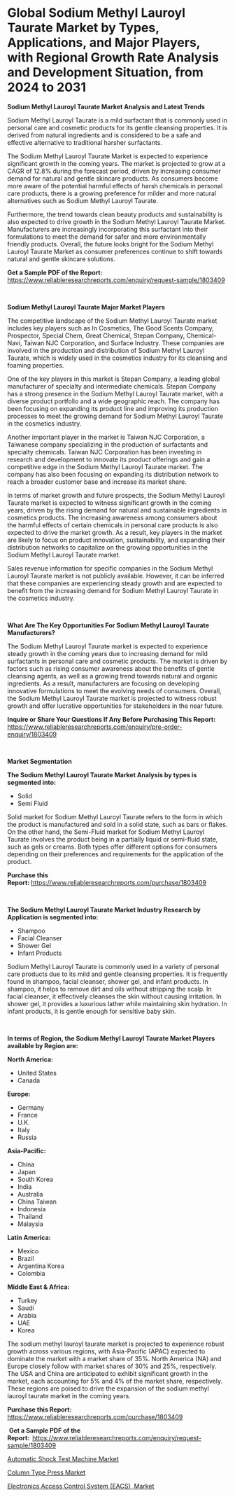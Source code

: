 <p><h1>Global Sodium Methyl Lauroyl Taurate Market by Types, Applications, and Major Players, with Regional Growth Rate Analysis and Development Situation, from 2024 to 2031</h1></p><p><strong>Sodium Methyl Lauroyl Taurate Market Analysis and Latest Trends</strong></p>
<p><p>Sodium Methyl Lauroyl Taurate is a mild surfactant that is commonly used in personal care and cosmetic products for its gentle cleansing properties. It is derived from natural ingredients and is considered to be a safe and effective alternative to traditional harsher surfactants.</p><p>The Sodium Methyl Lauroyl Taurate Market is expected to experience significant growth in the coming years. The market is projected to grow at a CAGR of 12.8% during the forecast period, driven by increasing consumer demand for natural and gentle skincare products. As consumers become more aware of the potential harmful effects of harsh chemicals in personal care products, there is a growing preference for milder and more natural alternatives such as Sodium Methyl Lauroyl Taurate.</p><p>Furthermore, the trend towards clean beauty products and sustainability is also expected to drive growth in the Sodium Methyl Lauroyl Taurate Market. Manufacturers are increasingly incorporating this surfactant into their formulations to meet the demand for safer and more environmentally friendly products. Overall, the future looks bright for the Sodium Methyl Lauroyl Taurate Market as consumer preferences continue to shift towards natural and gentle skincare solutions.</p></p>
<p><strong>Get a Sample PDF of the Report:&nbsp;</strong> <a href="https://www.reliableresearchreports.com/enquiry/request-sample/1803409">https://www.reliableresearchreports.com/enquiry/request-sample/1803409</a></p>
<p>&nbsp;</p>
<p><strong>Sodium Methyl Lauroyl Taurate Major Market Players</strong></p>
<p><p>The competitive landscape of the Sodium Methyl Lauroyl Taurate market includes key players such as In Cosmetics, The Good Scents Company, Prospector, Special Chem, Great Chemical, Stepan Company, Chemical-Navi, Taiwan NJC Corporation, and Surface Industry. These companies are involved in the production and distribution of Sodium Methyl Lauroyl Taurate, which is widely used in the cosmetics industry for its cleansing and foaming properties.</p><p>One of the key players in this market is Stepan Company, a leading global manufacturer of specialty and intermediate chemicals. Stepan Company has a strong presence in the Sodium Methyl Lauroyl Taurate market, with a diverse product portfolio and a wide geographic reach. The company has been focusing on expanding its product line and improving its production processes to meet the growing demand for Sodium Methyl Lauroyl Taurate in the cosmetics industry.</p><p>Another important player in the market is Taiwan NJC Corporation, a Taiwanese company specializing in the production of surfactants and specialty chemicals. Taiwan NJC Corporation has been investing in research and development to innovate its product offerings and gain a competitive edge in the Sodium Methyl Lauroyl Taurate market. The company has also been focusing on expanding its distribution network to reach a broader customer base and increase its market share.</p><p>In terms of market growth and future prospects, the Sodium Methyl Lauroyl Taurate market is expected to witness significant growth in the coming years, driven by the rising demand for natural and sustainable ingredients in cosmetics products. The increasing awareness among consumers about the harmful effects of certain chemicals in personal care products is also expected to drive the market growth. As a result, key players in the market are likely to focus on product innovation, sustainability, and expanding their distribution networks to capitalize on the growing opportunities in the Sodium Methyl Lauroyl Taurate market.</p><p>Sales revenue information for specific companies in the Sodium Methyl Lauroyl Taurate market is not publicly available. However, it can be inferred that these companies are experiencing steady growth and are expected to benefit from the increasing demand for Sodium Methyl Lauroyl Taurate in the cosmetics industry.</p></p>
<p>&nbsp;</p>
<p><strong>What Are The Key Opportunities For Sodium Methyl Lauroyl Taurate Manufacturers?</strong></p>
<p><p>The Sodium Methyl Lauroyl Taurate market is expected to experience steady growth in the coming years due to increasing demand for mild surfactants in personal care and cosmetic products. The market is driven by factors such as rising consumer awareness about the benefits of gentle cleansing agents, as well as a growing trend towards natural and organic ingredients. As a result, manufacturers are focusing on developing innovative formulations to meet the evolving needs of consumers. Overall, the Sodium Methyl Lauroyl Taurate market is projected to witness robust growth and offer lucrative opportunities for stakeholders in the near future.</p></p>
<p><strong>Inquire or Share Your Questions If Any Before Purchasing This Report:</strong> <a href="https://www.reliableresearchreports.com/enquiry/pre-order-enquiry/1803409">https://www.reliableresearchreports.com/enquiry/pre-order-enquiry/1803409</a></p>
<p>&nbsp;</p>
<p><strong>Market Segmentation</strong></p>
<p><strong>The Sodium Methyl Lauroyl Taurate Market Analysis by types is segmented into:</strong></p>
<p><ul><li>Solid</li><li>Semi Fluid</li></ul></p>
<p><p>Solid market for Sodium Methyl Lauroyl Taurate refers to the form in which the product is manufactured and sold in a solid state, such as bars or flakes. On the other hand, the Semi-Fluid market for Sodium Methyl Lauroyl Taurate involves the product being in a partially liquid or semi-fluid state, such as gels or creams. Both types offer different options for consumers depending on their preferences and requirements for the application of the product.</p></p>
<p><strong>Purchase this Report:&nbsp;</strong><a href="https://www.reliableresearchreports.com/purchase/1803409">https://www.reliableresearchreports.com/purchase/1803409</a></p>
<p>&nbsp;</p>
<p><strong>The Sodium Methyl Lauroyl Taurate Market Industry Research by Application is segmented into:</strong></p>
<p><ul><li>Shampoo</li><li>Facial Cleanser</li><li>Shower Gel</li><li>Infant Products</li></ul></p>
<p><p>Sodium Methyl Lauroyl Taurate is commonly used in a variety of personal care products due to its mild and gentle cleansing properties. It is frequently found in shampoo, facial cleanser, shower gel, and infant products. In shampoo, it helps to remove dirt and oils without stripping the scalp. In facial cleanser, it effectively cleanses the skin without causing irritation. In shower gel, it provides a luxurious lather while maintaining skin hydration. In infant products, it is gentle enough for sensitive baby skin.</p></p>
<p>&nbsp;</p>
<p><strong>In terms of Region, the Sodium Methyl Lauroyl Taurate Market Players available by Region are:</strong></p>
<p>
    <p> <strong> North America: </strong>
        <ul>
            <li>United States</li>
            <li>Canada</li>
        </ul>
        </p> 
    <p> <strong> Europe: </strong>
        <ul>
            <li>Germany</li>
            <li>France</li>
            <li>U.K.</li>
            <li>Italy</li>
            <li>Russia</li>
        </ul>
        </p> 
    <p> <strong> Asia-Pacific: </strong>
        <ul>
            <li>China</li>
            <li>Japan</li>
            <li>South Korea</li>
            <li>India</li>
            <li>Australia</li>
            <li>China Taiwan</li>
            <li>Indonesia</li>
            <li>Thailand</li>
            <li>Malaysia</li>
        </ul>
        </p> 
    <p> <strong> Latin America: </strong>
        <ul>
            <li>Mexico</li>
            <li>Brazil</li>
            <li>Argentina Korea</li>
            <li>Colombia</li>
        </ul>
        </p> 
    <p> <strong> Middle East & Africa: </strong>
        <ul>
            <li>Turkey</li>
            <li>Saudi</li>
            <li>Arabia</li>
            <li>UAE</li>
            <li>Korea</li>
        </ul>
    </p>
    </p>
<p><p>The sodium methyl lauroyl taurate market is projected to experience robust growth across various regions, with Asia-Pacific (APAC) expected to dominate the market with a market share of 35%. North America (NA) and Europe closely follow with market shares of 30% and 25%, respectively. The USA and China are anticipated to exhibit significant growth in the market, each accounting for 5% and 4% of the market share, respectively. These regions are poised to drive the expansion of the sodium methyl lauroyl taurate market in the coming years.</p></p>
<p><strong>Purchase this Report: </strong><a href="https://www.reliableresearchreports.com/purchase/1803409">https://www.reliableresearchreports.com/purchase/1803409</a></p>
<p>&nbsp;<strong>Get a Sample PDF of the Report:&nbsp;&nbsp;</strong><a href="https://www.reliableresearchreports.com/enquiry/request-sample/1803409">https://www.reliableresearchreports.com/enquiry/request-sample/1803409</a></p>
<p><strong></strong></p>
<p><p><a href="https://view.publitas.com/reportprime-1/insights-into-automatic-shock-test-machine-market-size-analysing-market-share-trends-and-growth-from-2024-to-2031/">Automatic Shock Test Machine Market</a></p><p><a href="https://view.publitas.com/reportprime-1/column-type-press-market-provides-detailed-segmentation-of-this-market-based-on-type-application-and-region-and-forecast-for-the-period-from-2024-2031/">Column Type Press Market</a></p><p><a href="https://view.publitas.com/reportprime-1/electronics-access-control-system-eacs-market-analysis-and-market-size-global-industry-overview-market-segmentation-and-forecast-2024-to-2031/">Electronics Access Control System (EACS)  Market</a></p></p>
